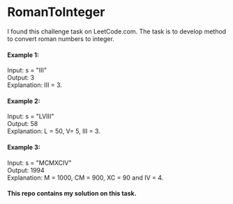 # RomanToInteger

I found this challenge task on LeetCode.com. The task is to develop method to convert roman numbers to integer.  

#### Example 1:
Input: s = "III"  
Output: 3  
Explanation: III = 3.  

#### Example 2:
Input: s = "LVIII"  
Output: 58  
Explanation: L = 50, V= 5, III = 3.  

#### Example 3:
Input: s = "MCMXCIV"  
Output: 1994  
Explanation: M = 1000, CM = 900, XC = 90 and IV = 4. 

#### This repo contains my solution on this task.

